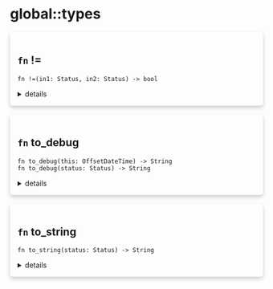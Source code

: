 # global::types



<div markdown="span" style='box-shadow: 0 4px 8px 0 rgba(0,0,0,0.2); padding: 15px; border-radius: 5px;'>

<h2 class="func-name"> <code>fn</code> != </h2>

```rust,ignore
fn !=(in1: Status, in2: Status) -> bool

```

<details>
<summary markdown="span"> details </summary>

Operator `!=` for `Status`
</details>

</div>
</br>


<div markdown="span" style='box-shadow: 0 4px 8px 0 rgba(0,0,0,0.2); padding: 15px; border-radius: 5px;'>

<h2 class="func-name"> <code>fn</code> to_debug </h2>

```rust,ignore
fn to_debug(this: OffsetDateTime) -> String
fn to_debug(status: Status) -> String
```

<details>
<summary markdown="span"> details </summary>

Convert a `time::OffsetDateTime` to a `String`
</details>

</div>
</br>


<div markdown="span" style='box-shadow: 0 4px 8px 0 rgba(0,0,0,0.2); padding: 15px; border-radius: 5px;'>

<h2 class="func-name"> <code>fn</code> to_string </h2>

```rust,ignore
fn to_string(status: Status) -> String

```

<details>
<summary markdown="span"> details </summary>

Convert a `Status` to a `String`
</details>

</div>
</br>

